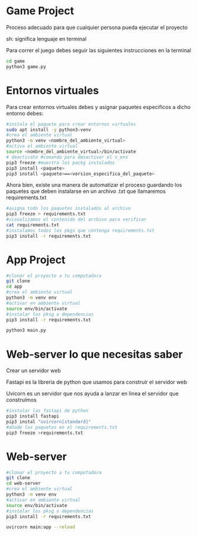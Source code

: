 # Game Project
Proceso adecuado para que cualquier persona pueda ejecutar el proyecto

sh: significa lenguaje en terminal

Para correr el juego debes seguir las siguientes instrucciones en la terminal


```sh
cd game
python3 game.py
```

# Entornos virtuales

Para crear entornos virtuales debes y asignar paquetes especificos a dicho entorno debes:

```sh
#instala el paquete para crear entornos virtuales
sudo apt install -y python3-venv 
#crea el ambiente virtual
python3 -m venv <nombre_del_ambiente_virtual>
#activa el ambiente virtual
source <nombre_del_ambiente_virtual>/bin/activate
# deactivate #comando para desactivar el v_env
pip3 freeze #muestra los packg instalados
pip3 install <paquete>
pip3 install <paquete>==<version_especifica_del_paquete>
```
Ahora bien, existe una manera de automatizar el proceso guardando los paquetes que deben instalarse en un archivo .txt que llamaremos requirements.txt

```sh
#asigna todo los paquetes instalados al archivo 
pip3 freeze > requirements.txt
#visualizamos el contenido del archivo para verificar
cat requirements.txt
#instalamos todos los pkgs que contenga requirements.txt
pip3 install -r requirements.txt
```

# App Project


```sh
#clonar el proyecto a tu computadora
git clone
cd app
#crea el ambiente virtual
python3 -m venv env
#activar en ambiente virtual
source env/bin/activate
#instalar los pksg o dependencias
pip3 install -r requirements.txt

python3 main.py
```

# Web-server lo que necesitas saber

Crear un servidor web

Fastapi es la libreria de python que usamos para construir el servidor web

Uvicorn es un servidor que nos ayuda a lanzar en linea el servidor que construimos
```sh
#instalar las fastapi de python
pip3 install fastapi
pip3 instal "uvircorn[standard]"
#añade los paquetes en el requirements.txt
pip3 freeze >requirements.txt

```
# Web-server


```sh
#clonar el proyecto a tu computadora
git clone
cd web-server
#crea el ambiente virtual
python3 -m venv env
#activar en ambiente virtual
source env/bin/activate
#instalar los pksg o dependencias
pip3 install -r requirements.txt

uvircorn main:app --reload
```